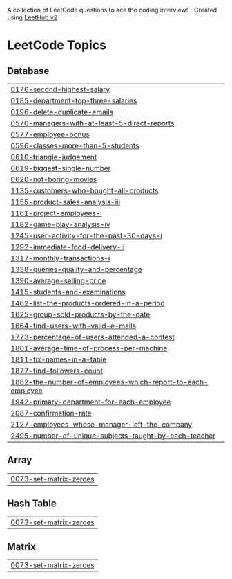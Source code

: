A collection of LeetCode questions to ace the coding interview! - Created using [LeetHub v2](https://github.com/arunbhardwaj/LeetHub-2.0)
<!---LeetCode Topics Start-->
# LeetCode Topics
## Database
|  |
| ------- |
| [0176-second-highest-salary](https://github.com/hpaintola/leetcode/tree/master/0176-second-highest-salary) |
| [0185-department-top-three-salaries](https://github.com/hpaintola/leetcode/tree/master/0185-department-top-three-salaries) |
| [0196-delete-duplicate-emails](https://github.com/hpaintola/leetcode/tree/master/0196-delete-duplicate-emails) |
| [0570-managers-with-at-least-5-direct-reports](https://github.com/hpaintola/leetcode/tree/master/0570-managers-with-at-least-5-direct-reports) |
| [0577-employee-bonus](https://github.com/hpaintola/leetcode/tree/master/0577-employee-bonus) |
| [0596-classes-more-than-5-students](https://github.com/hpaintola/leetcode/tree/master/0596-classes-more-than-5-students) |
| [0610-triangle-judgement](https://github.com/hpaintola/leetcode/tree/master/0610-triangle-judgement) |
| [0619-biggest-single-number](https://github.com/hpaintola/leetcode/tree/master/0619-biggest-single-number) |
| [0620-not-boring-movies](https://github.com/hpaintola/leetcode/tree/master/0620-not-boring-movies) |
| [1135-customers-who-bought-all-products](https://github.com/hpaintola/leetcode/tree/master/1135-customers-who-bought-all-products) |
| [1155-product-sales-analysis-iii](https://github.com/hpaintola/leetcode/tree/master/1155-product-sales-analysis-iii) |
| [1161-project-employees-i](https://github.com/hpaintola/leetcode/tree/master/1161-project-employees-i) |
| [1182-game-play-analysis-iv](https://github.com/hpaintola/leetcode/tree/master/1182-game-play-analysis-iv) |
| [1245-user-activity-for-the-past-30-days-i](https://github.com/hpaintola/leetcode/tree/master/1245-user-activity-for-the-past-30-days-i) |
| [1292-immediate-food-delivery-ii](https://github.com/hpaintola/leetcode/tree/master/1292-immediate-food-delivery-ii) |
| [1317-monthly-transactions-i](https://github.com/hpaintola/leetcode/tree/master/1317-monthly-transactions-i) |
| [1338-queries-quality-and-percentage](https://github.com/hpaintola/leetcode/tree/master/1338-queries-quality-and-percentage) |
| [1390-average-selling-price](https://github.com/hpaintola/leetcode/tree/master/1390-average-selling-price) |
| [1415-students-and-examinations](https://github.com/hpaintola/leetcode/tree/master/1415-students-and-examinations) |
| [1462-list-the-products-ordered-in-a-period](https://github.com/hpaintola/leetcode/tree/master/1462-list-the-products-ordered-in-a-period) |
| [1625-group-sold-products-by-the-date](https://github.com/hpaintola/leetcode/tree/master/1625-group-sold-products-by-the-date) |
| [1664-find-users-with-valid-e-mails](https://github.com/hpaintola/leetcode/tree/master/1664-find-users-with-valid-e-mails) |
| [1773-percentage-of-users-attended-a-contest](https://github.com/hpaintola/leetcode/tree/master/1773-percentage-of-users-attended-a-contest) |
| [1801-average-time-of-process-per-machine](https://github.com/hpaintola/leetcode/tree/master/1801-average-time-of-process-per-machine) |
| [1811-fix-names-in-a-table](https://github.com/hpaintola/leetcode/tree/master/1811-fix-names-in-a-table) |
| [1877-find-followers-count](https://github.com/hpaintola/leetcode/tree/master/1877-find-followers-count) |
| [1882-the-number-of-employees-which-report-to-each-employee](https://github.com/hpaintola/leetcode/tree/master/1882-the-number-of-employees-which-report-to-each-employee) |
| [1942-primary-department-for-each-employee](https://github.com/hpaintola/leetcode/tree/master/1942-primary-department-for-each-employee) |
| [2087-confirmation-rate](https://github.com/hpaintola/leetcode/tree/master/2087-confirmation-rate) |
| [2127-employees-whose-manager-left-the-company](https://github.com/hpaintola/leetcode/tree/master/2127-employees-whose-manager-left-the-company) |
| [2495-number-of-unique-subjects-taught-by-each-teacher](https://github.com/hpaintola/leetcode/tree/master/2495-number-of-unique-subjects-taught-by-each-teacher) |
## Array
|  |
| ------- |
| [0073-set-matrix-zeroes](https://github.com/hpaintola/leetcode/tree/master/0073-set-matrix-zeroes) |
## Hash Table
|  |
| ------- |
| [0073-set-matrix-zeroes](https://github.com/hpaintola/leetcode/tree/master/0073-set-matrix-zeroes) |
## Matrix
|  |
| ------- |
| [0073-set-matrix-zeroes](https://github.com/hpaintola/leetcode/tree/master/0073-set-matrix-zeroes) |
<!---LeetCode Topics End-->